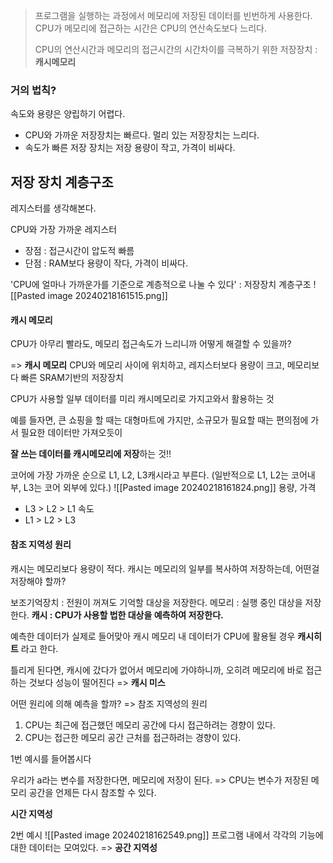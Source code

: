 > 프로그램을 실행하는 과정에서 메모리에 저장된 데이터를 빈번하게 사용한다.
> CPU가 메모리에 접근하는 시간은 CPU의 연산속도보다 느리다.
> 
> CPU의 연산시간과 메모리의 접근시간의 시간차이를 극복하기 위한 저장장치 : **캐시메모리**

### 거의 법칙?
속도와 용량은 양립하기 어렵다.
- CPU와 가까운 저장장치는 빠르다. 멀리 있는 저장장치는 느리다.
- 속도가 빠른 저장 장치는 저장 용량이 작고, 가격이 비싸다.

## 저장 장치 계층구조

레지스터를 생각해본다.

CPU와 가장 가까운 레지스터
- 장점 : 접근시간이 압도적 빠름
- 단점 : RAM보다 용량이 작다, 가격이 비싸다.

'CPU에 얼마나 가까운가를 기준으로 계층적으로 나눌 수 있다' : 저장장치 계층구조
![[Pasted image 20240218161515.png]]

#### 캐시 메모리
CPU가 아무리 빨라도, 메모리 접근속도가 느리니까 어떻게 해결할 수 있을까?

=> **캐시 메모리**
CPU와 메모리 사이에 위치하고, 레지스터보다 용량이 크고, 메모리보다 빠른 SRAM기반의 저장장치

CPU가 사용할 일부 데이터를 미리 캐시메모리로 가지고와서 활용하는 것

예를 들자면, 큰 쇼핑을 할 때는 대형마트에 가지만, 소규모가 필요할 때는 편의점에 가서 필요한 데이터만 가져오듯이

**잘 쓰는 데이터를 캐시메모리에 저장**하는 것!!

코어에 가장 가까운 순으로 L1, L2, L3캐시라고 부른다.
(일반적으로 L1, L2는 코어내부, L3는 코어 외부에 있다.)
![[Pasted image 20240218161824.png]]
용량, 가격
- L3 > L2 > L1
속도
- L1 > L2 > L3


#### 참조 지역성 원리

캐시는 메모리보다 용량이 적다.
캐시는 메모리의 일부를 복사하여 저장하는데, 어떤걸 저장해야 할까?

보조기억장치 : 전원이 꺼져도 기억할 대상을 저장한다.
메모리 : 실행 중인 대상을 저장한다.
**캐시 : CPU가 사용할 법한 대상을 예측하여 저장한다.**

예측한 데이터가 실제로 들어맞아 캐시 메모리 내 데이터가 CPU에 활용될 경우 **캐시히트** 라고 한다.

틀리게 된다면, 캐시에 갔다가 없어서 메모리에 가야하니까, 오히려 메모리에 바로 접근하는 것보다 성능이 떨어진다 => **캐시 미스**

어떤 원리에 의해 예측을 할까?
=> 참조 지역성의 원리

1. CPU는 최근에 접근했던 메모리 공간에 다시 접근하려는 경향이 있다.
2. CPU는 접근한 메모리 공간 근처를 접근하려는 경향이 있다.

1번 예시를 들어봅시다

우리가 a라는 변수를 저장한다면, 메모리에 저장이 된다.
=> CPU는 변수가 저장된 메모리 공간을 언제든 다시 참조할 수 있다.

**시간 지역성**

2번 예시
![[Pasted image 20240218162549.png]]
프로그램 내에서 각각의 기능에 대한 데이터는 모여있다.
=> **공간 지역성**
